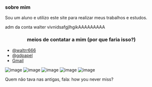 
  
 ### sobre mim
 
 Sou um aluno e utilizo este site para realizar meus trabalhos e estudos. 
 
 adm da conta walter vivnidsafgjlhgikAAAAAAAAA
  
  ### <p align="center"> meios de contatar a mim (por que faria isso?)</p>
 
 - [@waltrr666](https://www.instagram.com/waltrr666/)
 - [@gdpapel](https://www.instagram.com/gabrielcudepapel/)
 - [Gmail](w961171@gmail.com) 

![image](https://img.shields.io/badge/Instagram-E4405F?style=for-the-badge&logo=instagram&logoColor=white) 
![image](https://img.shields.io/badge/JavaScript-323330?style=for-the-badge&logo=javascript&logoColor=F7DF1E)
![image](https://img.shields.io/badge/HTML5-E34F26?style=for-the-badge&logo=html5&logoColor=white)
![image](https://img.shields.io/badge/GitHub-100000?style=for-the-badge&logo=github&logoColor=white)
![image](https://img.shields.io/badge/Gmail-D14836?style=for-the-badge&logo=gmail&logoColor=white)

Quem não tava nas antigas, fala: how you never miss?
